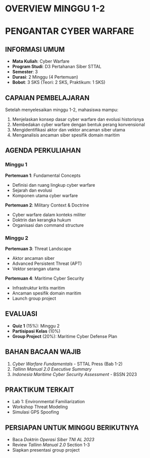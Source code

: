 # OVERVIEW MINGGU 1-2
# PENGANTAR CYBER WARFARE

## INFORMASI UMUM
- **Mata Kuliah**: Cyber Warfare
- **Program Studi**: D3 Pertahanan Siber STTAL
- **Semester**: 3
- **Durasi**: 2 Minggu (4 Pertemuan)
- **Bobot**: 3 SKS (Teori: 2 SKS, Praktikum: 1 SKS)

## CAPAIAN PEMBELAJARAN
Setelah menyelesaikan minggu 1-2, mahasiswa mampu:
1. Menjelaskan konsep dasar cyber warfare dan evolusi historisnya
2. Membedakan cyber warfare dengan bentuk perang konvensional
3. Mengidentifikasi aktor dan vektor ancaman siber utama
4. Menganalisis ancaman siber spesifik domain maritim

## AGENDA PERKULIAHAN

### Minggu 1
**Pertemuan 1**: Fundamental Concepts
- Definisi dan ruang lingkup cyber warfare
- Sejarah dan evolusi
- Komponen utama cyber warfare

**Pertemuan 2**: Military Context & Doctrine
- Cyber warfare dalam konteks militer
- Doktrin dan kerangka hukum
- Organisasi dan command structure

### Minggu 2
**Pertemuan 3**: Threat Landscape
- Aktor ancaman siber
- Advanced Persistent Threat (APT)
- Vektor serangan utama

**Pertemuan 4**: Maritime Cyber Security
- Infrastruktur kritis maritim
- Ancaman spesifik domain maritim
- Launch group project

## EVALUASI
- **Quiz 1** (15%): Minggu 2
- **Partisipasi Kelas** (10%)
- **Group Project** (20%): Maritime Cyber Defense Plan

## BAHAN BACAAN WAJIB
1. *Cyber Warfare Fundamentals* - STTAL Press (Bab 1-2)
2. *Tallinn Manual 2.0 Executive Summary*
3. *Indonesia Maritime Cyber Security Assessment* - BSSN 2023

## PRAKTIKUM TERKAIT
- Lab 1: Environmental Familiarization
- Workshop Threat Modeling
- Simulasi GPS Spoofing

## PERSIAPAN UNTUK MINGGU BERIKUTNYA
- Baca *Doktrin Operasi Siber TNI AL 2023*
- Review *Tallinn Manual 2.0* Section 1-3
- Siapkan presentasi group project
